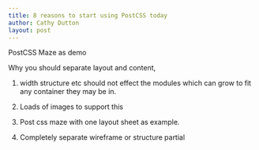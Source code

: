 ```yaml
---
title: 8 reasons to start using PostCSS today
author: Cathy Dutton
layout: post
---
```



PostCSS Maze as demo 


Why you should separate layout and content,

1)	width structure etc should not effect the modules which can grow to fit any container they may be in.

2)	Loads of images to support this

3)	Post css maze with one layout sheet as example.

4)	Completely separate wireframe or structure partial

